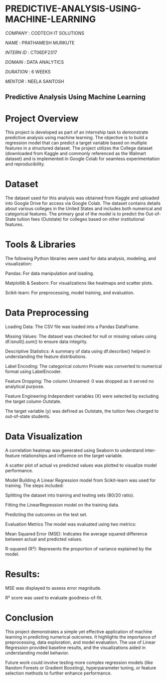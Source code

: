 # PREDICTIVE-ANALYSIS-USING-MACHINE-LEARNING

*COMPANY* : CODTECH IT SOLUTIONS

*NAME* : PRATHAMESH MURKUTE

*INTERN ID* : CT06DF2317

*DOMAIN* : DATA ANALYTICS

*DURATION* : 6 WEEKS

*MENTOR* : NEELA SANTOSH

## Predictive Analysis Using Machine Learning

# Project Overview
This project is developed as part of an internship task to demonstrate predictive analysis using machine learning. The objective is to build a regression model that can predict a target variable based on multiple features in a structured dataset. The project utilizes the College dataset (downloaded from Kaggle and commonly referenced as the Walmart dataset) and is implemented in Google Colab for seamless experimentation and reproducibility.

# Dataset
The dataset used for this analysis was obtained from Kaggle and uploaded into Google Drive for access via Google Colab. The dataset contains details about various colleges in the United States and includes both numerical and categorical features. The primary goal of the model is to predict the Out-of-State tuition fees (Outstate) for colleges based on other institutional features.

# Tools & Libraries
The following Python libraries were used for data analysis, modeling, and visualization:

Pandas: For data manipulation and loading.

Matplotlib & Seaborn: For visualizations like heatmaps and scatter plots.

Scikit-learn: For preprocessing, model training, and evaluation.

# Data Preprocessing
Loading Data: The CSV file was loaded into a Pandas DataFrame.

Missing Values: The dataset was checked for null or missing values using df.isnull().sum() to ensure data integrity.

Descriptive Statistics: A summary of data using df.describe() helped in understanding the feature distributions.

Label Encoding: The categorical column Private was converted to numerical format using LabelEncoder.

Feature Dropping: The column Unnamed: 0 was dropped as it served no analytical purpose.

Feature Engineering
Independent variables (X) were selected by excluding the target column Outstate.

The target variable (y) was defined as Outstate, the tuition fees charged to out-of-state students.

# Data Visualization
A correlation heatmap was generated using Seaborn to understand inter-feature relationships and influence on the target variable.

A scatter plot of actual vs predicted values was plotted to visualize model performance.

Model Building
A Linear Regression model from Scikit-learn was used for training. The steps included:

Splitting the dataset into training and testing sets (80/20 ratio).

Fitting the LinearRegression model on the training data.

Predicting the outcomes on the test set.

Evaluation Metrics
The model was evaluated using two metrics:

Mean Squared Error (MSE): Indicates the average squared difference between actual and predicted values.

R-squared (R²): Represents the proportion of variance explained by the model.

# Results:

MSE was displayed to assess error magnitude.

R² score was used to evaluate goodness-of-fit.

# Conclusion

This project demonstrates a simple yet effective application of machine learning in predicting numerical outcomes. It highlights the importance of preprocessing, data exploration, and model evaluation. The use of Linear Regression provided baseline results, and the visualizations aided in understanding model behavior.

Future work could involve testing more complex regression models (like Random Forests or Gradient Boosting), hyperparameter tuning, or feature selection methods to further enhance performance.
